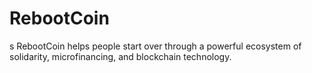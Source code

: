 # RebootCoin


s
RebootCoin helps people start over through a powerful ecosystem of solidarity, microfinancing, and blockchain technology.


